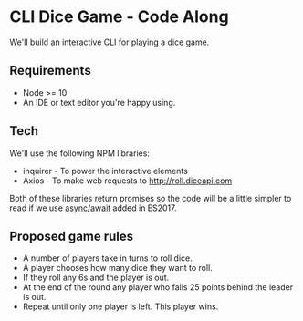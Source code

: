 # CLI Dice Game - Code Along

We'll build an interactive CLI for playing a dice game.

## Requirements
* Node >= 10
* An IDE or text editor you're happy using.

## Tech
We'll use the following NPM libraries:

* inquirer - To power the interactive elements
* Axios - To make web requests to http://roll.diceapi.com

Both of these libraries return promises so the code will be  a little simpler to read if we use [async/await](https://developer.mozilla.org/en-US/docs/Web/JavaScript/Reference/Statements/async_function) added in ES2017.

## Proposed game rules

* A number of players take in turns to roll dice.
* A player chooses how many dice they want to roll.
* If they roll any 6s and the player is out.
* At the end of the round any player who falls 25 points behind the leader is out.
* Repeat until only one player is left. This player wins.
